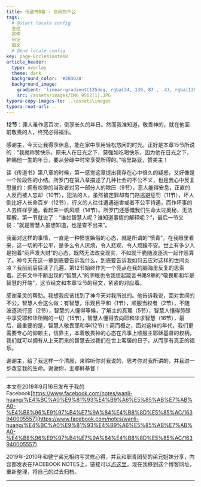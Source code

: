 ```yaml
---
title: 传道书8章 - 世间的不公
tags: 
  # @start locale config
  圣经
  灵修
  日记
  旧文
  # @end locale config
key: page-Ecclesiastes8
article_header:
  type: overlay
  theme: dark
  background_color: '#203028'
  background_image:
    gradient: 'linear-gradient(135deg, rgba(34, 139, 87 , .4), rgba(139, 34, 139, .4))'
    src: /assets/images/IMG_9562[1].JPG
typora-copy-images-to: ..\assets\images
typora-root-url: ..
---
```


**12节**：罪人虽作恶百次，倒享长久的年日。然而我准知道，敬畏神的，就在他面前敬畏的人，终究必得福乐。

<!--more-->

感谢主，今天让我得享休息，能在家中享用轻松悠闲的时光。正好是本章15节所说的：“我就称赞快乐，原来人在日光之下，莫强如吃喝快乐，因为他在日光之下，神赐他一生的年日，要从劳碌中时常享受所得的。”哈里路亚，赞美主！

读《传道书》第八章的时候，第一感觉这章提出我存在心中很久的疑惑，又好像是一个阶段性的小结。所罗门在第八章描述了几种社会的不公不义，也是我心中反复思量的：拥有权势的当政者对另一部分人的欺压（9节），恶人能得安息，正直的人反而被人忘却（10节），犯法的人，虽然被定罪却有门路逃避惩罚（11节），坏人倒比好人长命百岁（12节），行义的人往往遭遇迫害或者不公平待遇，而作坏事的人去样样亨通，看起来一帆风顺（14节）。所罗门还感慨我们生命太过奥秘，无法理解，第一节就说了：“谁如智慧人呢？谁知道事情的解释呢？”，最后一节又说：“就是智慧人虽想知道，也是查不出来”。

我面对这样的事情，一直是一种愤世嫉俗的心态，就是所谓的“愤青”。在我眼里看来，这一切的不公平，是多么令人厌烦，令人悲观，令人烦躁不安。世上有多少人是抱着“闷声发大财”的心态，既然无法改变现实，不如就干脆随波逐流一起作恶算了。神今天在这一章到底要告诉我什么，到底要告诉我如何去应对这样的世间炎凉？我前前后后读了几遍，第12节始终作为一个亮点在我的脑海里反复的思索着。还有文中不断出现的“智慧人”的字眼也令我想起箴言书第9章的“敬畏耶和华是智慧的开端”，这节经文和本章12节的经文，紧紧的对应着。

感谢圣灵的帮助。我想我应该找到了神今天对我所说的。他告诉我说，面对世间的不公，智慧人会这么做：有智慧，乐观且平和（1节），顺服当权者（2节），不随波逐流行恶（2节），智慧的人懂得等候，了解主的真理（5节），智慧人懂得劳碌中享受耶和华所赐的一切（15节），智慧人懂得去向耶和华求智慧（16节），最后，最重要的是，智慧人敬畏耶和华(12节)！简而概之，面对这样的年代，我们更需要专心的仰赖主，信靠主，本着敬畏神的心态在凡事上顺服主耶稣基督的权柄，我们就可以拥有从上天而来的智慧去过我们在世上客居的日子，从而享有真正的福乐。

谢谢主，给了我这样一个清晨，来聆听你对我说的，思考你对我所讲的，并且进一步改变我的生命。谢谢你，主耶稣基督！

---

本文在2019年9月16日发布于我的Facebook[https://www.facebook.com/notes/wanli-huang/%E4%BC%A0%E9%81%93%E4%B9%A6%E5%85%AB%E7%AB%A0-%E4%B8%96%E9%97%B4%E7%9A%84%E4%B8%8D%E5%85%AC/163940005557](https://www.facebook.com/notes/wanli-huang/%E4%BC%A0%E9%81%93%E4%B9%A6%E5%85%AB%E7%AB%A0-%E4%B8%96%E9%97%B4%E7%9A%84%E4%B8%8D%E5%85%AC/163940005557)

2019年-2010年和健宁弟兄相约写灵修心得，并且和职青团契的弟兄姐妹分享，内容都发表在FACEBOOK NOTES上，链接可以[点这里](https://www.facebook.com/wanli.huang/notes)。现在我移到这个博客网址，重新整理，将自己的过去归档。

---



